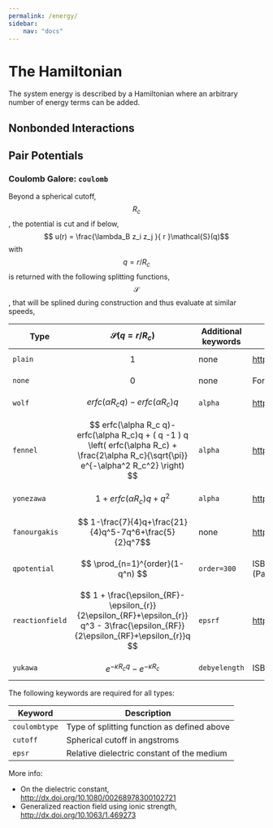 ```yaml
---
permalink: /energy/
sidebar:
    nav: "docs"
---
```

<script src="https://cdnjs.cloudflare.com/ajax/libs/mathjax/2.7.0/MathJax.js?config=TeX-AMS-MML_HTMLorMML" type="text/javascript"></script>

# The Hamiltonian

The system energy is described by a Hamiltonian where an arbitrary number of energy terms can be added.

## Nonbonded Interactions

## Pair Potentials

### Coulomb Galore: `coulomb`

Beyond a spherical cutoff, $$R_c$$, the potential is cut and if
below, $$ u(r) = \frac{\lambda_B z_i z_j }{ r }\mathcal{S}(q)$$ with $$q=r/R_c$$
is returned with the following splitting functions, $$\mathcal{S}$$, that
will be splined during construction and thus evaluate at similar speeds,

 Type            | $$\mathcal{S}(q=r/R_c)$$               | Additional keywords  | Comment
 --------------- | ---------------------------------------- | -------------------- | ----------------------
 `plain`         | $$ 1 $$                                | none                 | http://doi.org/ctnnsj
 `none`          | $$ 0 $$                                | none                 | For convenience, only.
 `wolf`          | $$ erfc(\alpha R_c q)-erfc(\alpha R_c)q $$ | `alpha`          | http://doi.org/cfcxdk
 `fennel`        | $$ erfc(\alpha R_c q)-erfc(\alpha R_c)q + ( q -1 ) q \left( erfc(\alpha R_c) + \frac{2\alpha R_c}{\sqrt{\pi}} e^{-\alpha^2 R_c^2} \right) $$ | `alpha`| http://doi.org/bqgmv2
 `yonezawa`      | $$ 1 + erfc(\alpha R_c)q + q^2 $$      | `alpha`              | http://dx.doi.org/10/j97
 `fanourgakis`   | $$ 1-\frac{7}{4}q+\frac{21}{4}q^5-7q^6+\frac{5}{2}q^7$$| none | http://doi.org/f639q5
 `qpotential`     | $$ \prod_{n=1}^{order}(1-q^n) $$       | `order=300`          | ISBN [9789174224405](http://goo.gl/hynRTS) (Paper V)
 `reactionfield` | $$ 1 + \frac{\epsilon_{RF}-\epsilon_{r}}{2\epsilon_{RF}+\epsilon_{r}} q^3  - 3\frac{\epsilon_{RF}}{2\epsilon_{RF}+\epsilon_{r}}q $$      | `epsrf`     | http://doi.org/dbs99w
 `yukawa`        | $$ e^{-\kappa R_c q}-e^{-\kappa R_c}$$  | `debyelength`        | ISBN 0486652424

 The following keywords are required for all types:

 Keyword       |  Description
 ------------- |  -------------------------------------------
 `coulombtype` |  Type of splitting function as defined above
 `cutoff`      |  Spherical cutoff in angstroms
 `epsr`        |  Relative dielectric constant of the medium

 More info:

 - On the dielectric constant, http://dx.doi.org/10.1080/00268978300102721
 - Generalized reaction field using ionic strength, http://dx.doi.org/10.1063/1.469273
